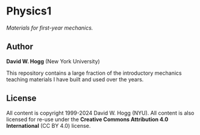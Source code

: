 # Physics1

*Materials for first-year mechanics.*

## Author
**David W. Hogg** (New York University)

This repository contains a large fraction of the introductory
mechanics teaching materials I have built and used over the years.

## License
All content is copyright 1999-2024 David W. Hogg (NYU).
All content is also licensed for re-use under the **Creative Commons Attribution 4.0 International** (CC BY 4.0) license.
